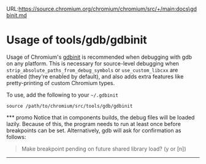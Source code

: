 URL:https://source.chromium.org/chromium/chromium/src/+/main:docs\gdbinit.md
# Usage of tools/gdb/gdbinit

Usage of Chromium's [gdbinit](../tools/gdb/gdbinit) is recommended when
debugging with gdb on any platform. This is necessary for source-level debugging
when `strip_absolute_paths_from_debug_symbols` or `use_custom_libcxx` are
enabled (they're enabled by default), and also adds extra features like
pretty-printing of custom Chromium types.

To use, add the following to your `~/.gdbinit`

```
source /path/to/chromium/src/tools/gdb/gdbinit
```

*** promo
Notice that in components builds, the debug files will be loaded lazily. Because of this, the program needs to run at least once before breakpoints can be set. Alternatively, gdb will ask for confirmation as follows:
> Make breakpoint pending on future shared library load? (y or [n])
***
